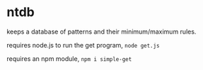 # ntdb
keeps a database of patterns and their minimum/maximum rules.

requires node.js to run the get program, `node get.js`

requires an npm module, `npm i simple-get`
